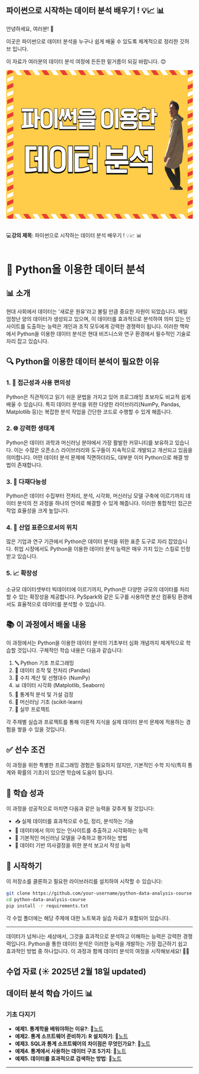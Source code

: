  ## 파이썬으로 시작하는 데이터 분석 배우기 !  💡📈 📊

안녕하세요, 여러분! 🌟  

이곳은 파이썬으로 데이터 분석을 누구나 쉽게 배울 수 있도록 체계적으로 정리한 깃허브 입니다.  

이 자료가 여러분의 데이터 분석 여정에 든든한 밑거름이 되길 바랍니다. 😊  

<img src="https://github.com/oracleyu01/python_class/blob/main/yys/python1.png" width="600" height="400">

&nbsp;  
💻**강의 제목**: 파이썬으로 시작하는 데이터 분석 배우기 ! 💡📈 📊    
&nbsp;  
# 🐍 Python을 이용한 데이터 분석

## 📊 소개

현대 사회에서 데이터는 '새로운 원유'라고 불릴 만큼 중요한 자원이 되었습니다. 매일 엄청난 양의 데이터가 생성되고 있으며, 이 데이터를 효과적으로 분석하여 의미 있는 인사이트를 도출하는 능력은 개인과 조직 모두에게 강력한 경쟁력이 됩니다. 이러한 맥락에서 Python을 이용한 데이터 분석은 현대 비즈니스와 연구 환경에서 필수적인 기술로 자리 잡고 있습니다.

## 🔍 Python을 이용한 데이터 분석이 필요한 이유

### 1. 🚀 접근성과 사용 편의성

Python은 직관적이고 읽기 쉬운 문법을 가지고 있어 프로그래밍 초보자도 비교적 쉽게 배울 수 있습니다. 특히 데이터 분석을 위한 다양한 라이브러리(NumPy, Pandas, Matplotlib 등)는 복잡한 분석 작업을 간단한 코드로 수행할 수 있게 해줍니다.

### 2. 🌐 강력한 생태계

Python은 데이터 과학과 머신러닝 분야에서 가장 활발한 커뮤니티를 보유하고 있습니다. 이는 수많은 오픈소스 라이브러리와 도구들이 지속적으로 개발되고 개선되고 있음을 의미합니다. 어떤 데이터 분석 문제에 직면하더라도, 대부분 이미 Python으로 해결 방법이 존재합니다.

### 3. 🔄 다재다능성

Python은 데이터 수집부터 전처리, 분석, 시각화, 머신러닝 모델 구축에 이르기까지 데이터 분석의 전 과정을 하나의 언어로 해결할 수 있게 해줍니다. 이러한 통합적인 접근은 작업 효율성을 크게 높입니다.

### 4. 🏢 산업 표준으로서의 위치

많은 기업과 연구 기관에서 Python은 데이터 분석을 위한 표준 도구로 자리 잡았습니다. 취업 시장에서도 Python을 이용한 데이터 분석 능력은 매우 가치 있는 스킬로 인정받고 있습니다.

### 5. 📈 확장성

소규모 데이터셋부터 빅데이터에 이르기까지, Python은 다양한 규모의 데이터를 처리할 수 있는 확장성을 제공합니다. PySpark와 같은 도구를 사용하면 분산 컴퓨팅 환경에서도 효율적으로 데이터를 분석할 수 있습니다.

## 📚 이 과정에서 배울 내용

이 과정에서는 Python을 이용한 데이터 분석의 기초부터 심화 개념까지 체계적으로 학습할 것입니다. 구체적인 학습 내용은 다음과 같습니다:

1. 🔤 Python 기초 프로그래밍
2. 🧹 데이터 조작 및 전처리 (Pandas)
3. 🧮 수치 계산 및 선형대수 (NumPy)
4. 📊 데이터 시각화 (Matplotlib, Seaborn)
5. 📏 통계적 분석 및 가설 검정
6. 🤖 머신러닝 기초 (scikit-learn)
7. 💼 실무 프로젝트

각 주제별 실습과 프로젝트를 통해 이론적 지식을 실제 데이터 분석 문제에 적용하는 경험을 쌓을 수 있을 것입니다.

## ✅ 선수 조건

이 과정을 위한 특별한 프로그래밍 경험은 필요하지 않지만, 기본적인 수학 지식(특히 통계와 확률의 기초)이 있으면 학습에 도움이 됩니다.

## 🎯 학습 성과

이 과정을 성공적으로 마치면 다음과 같은 능력을 갖추게 될 것입니다:

- 📥 실제 데이터를 효과적으로 수집, 정리, 분석하는 기술
- 🔮 데이터에서 의미 있는 인사이트를 추출하고 시각화하는 능력
- 🧠 기본적인 머신러닝 모델을 구축하고 평가하는 방법
- 📝 데이터 기반 의사결정을 위한 분석 보고서 작성 능력

## 🚀 시작하기

이 저장소를 클론하고 필요한 라이브러리를 설치하여 시작할 수 있습니다:

```bash
git clone https://github.com/your-username/python-data-analysis-course.git
cd python-data-analysis-course
pip install -r requirements.txt
```

각 수업 폴더에는 해당 주제에 대한 노트북과 실습 자료가 포함되어 있습니다.

---

데이터가 넘쳐나는 세상에서, 그것을 효과적으로 분석하고 이해하는 능력은 강력한 경쟁력입니다. Python을 통한 데이터 분석은 이러한 능력을 개발하는 가장 접근하기 쉽고 효과적인 방법 중 하나입니다. 이 과정과 함께 데이터 분석의 여정을 시작해보세요! 🚀✨
 

## 수업 자료 (☀️ 2025년 2월 18일 updated)


## 데이터 분석 학습 가이드 📊

### 기초 다지기
- **예제1. 통계학을 배워야하는 이유?**: 📄[노트](https://github.com/oracleyu01/statistics/blob/main/yys/example_01.md)
- **예제2. 통계 소프트웨어 준비하기: R 설치하기**: 📄[노트](https://github.com/oracleyu01/statistics/blob/main/yys/example_02.md)
- **예제3. SQL과 통계 소프트웨어의 차이점은 무엇인가요?**: 📄[노트](https://github.com/oracleyu01/statistics/blob/main/yys/example_03.md)
- **예제4. 통계에서 사용하는 데이터 구조 5가지**: 📄[노트](https://github.com/oracleyu01/statistics/blob/main/yys/example_04.md)
- **예제5. 데이터를 효과적으로 검색하는 방법**: 📄[노트](https://github.com/oracleyu01/statistics/blob/main/yys/example_05_q.md)

---
